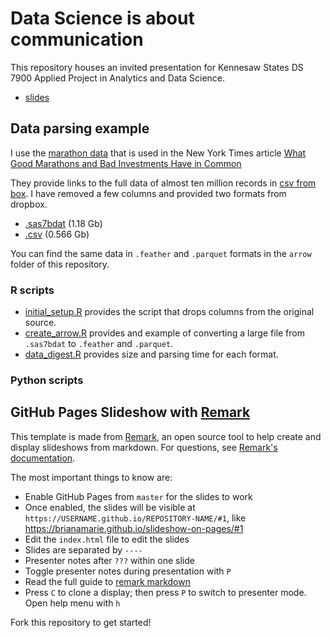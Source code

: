 # Data Science is about communication

This repository houses an invited presentation for Kennesaw States DS 7900 Applied Project in Analytics and Data Science. 

- [slides](https://ds7900.github.io/analytics-collaboration-hathaway/#1)
## Data parsing example

I use the [marathon data](https://faculty.chicagobooth.edu/george.wu/research/marathon/) that is used in the New York Times article [What Good Marathons and Bad Investments Have in Common](https://www.nytimes.com/2014/04/23/upshot/what-good-marathons-and-bad-investments-have-in-common.html?rref=upshot&_r=1)

They provide links to the full data of almost ten million records in [csv from box](https://uchicago.box.com/s/m6zvhtudswz8mctu1kcxr3a4a33f24qc). I have removed a few columns and provided two formats from dropbox.

- [.sas7bdat](https://www.dropbox.com/s/5h81st5lj0zf85w/marathon.sas7bdat?dl=0) (1.18 Gb)
- [.csv](https://www.dropbox.com/s/pck9qnwmbo4vjsi/marathon.csv?dl=0) (0.566 Gb)

You can find the same data in `.feather` and `.parquet` formats in the `arrow` folder of this repository.

### R scripts

- [initial_setup.R](initial_setup.R) provides the script that drops columns from the original source.
- [create_arrow.R](create_arrow.R) provides and example of converting a large file from `.sas7bdat` to `.feather` and `.parquet`.
- [data_digest.R](data_digest.R) provides size and parsing time for each format.

### Python scripts



## GitHub Pages Slideshow with [Remark](https://github.com/gnab/remark)

This template is made from [Remark](https://github.com/gnab/remark), an open source tool to help create and display slideshows from markdown. For questions, see [Remark's documentation](https://github.com/gnab/remark).

The most important things to know are:
- Enable GitHub Pages from `master` for the slides to work
- Once enabled, the slides will be visible at `https://USERNAME.github.io/REPOSITORY-NAME/#1`, like https://brianamarie.github.io/slideshow-on-pages/#1
- Edit the `index.html` file to edit the slides
- Slides are separated by `----`
- Presenter notes after `???` within one slide
- Toggle presenter notes during presentation with `P`
- Read the full guide to [remark markdown](https://github.com/gnab/remark)
- Press `C` to clone a display; then press `P` to switch to presenter mode. Open help menu with `h`

Fork this repository to get started! 
